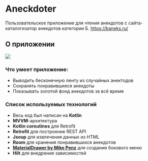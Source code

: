 # Aneckdoter
Пользовательское приложение для чтения анекдотов с сайта-каталогизатор анекдотов категории Б.
https://baneks.ru/

## О приложении

![](https://github.com/K0RGA/files/blob/main/Screenrecorder-2022-11-24-18-50-02-721-_online-video-cutter.com_-_2_.gif)

### Что умеет приложение:
* Выводить бесконечную ленту из случайных анектодов
* Сохранять понравившиеся анекдоты
* Показывать золотой фонд анекдотов за всё время

### Список используемых технологий
* Весь код был написан  на **Kotlin**
* **MVVM**-архитектура
* **Kotlin coroutines** для Retrofit
* **Retrofit** для построение REST API
* **Jsoup** для извлечения данных из HTML
* **Room** для хранения понравившихся анекдотов
* [**MaterialDrawer by Mike Penz**](https://github.com/mikepenz/MaterialDrawer) для создания бокового меню
* **Hilt** для внедрения зависимостей 


